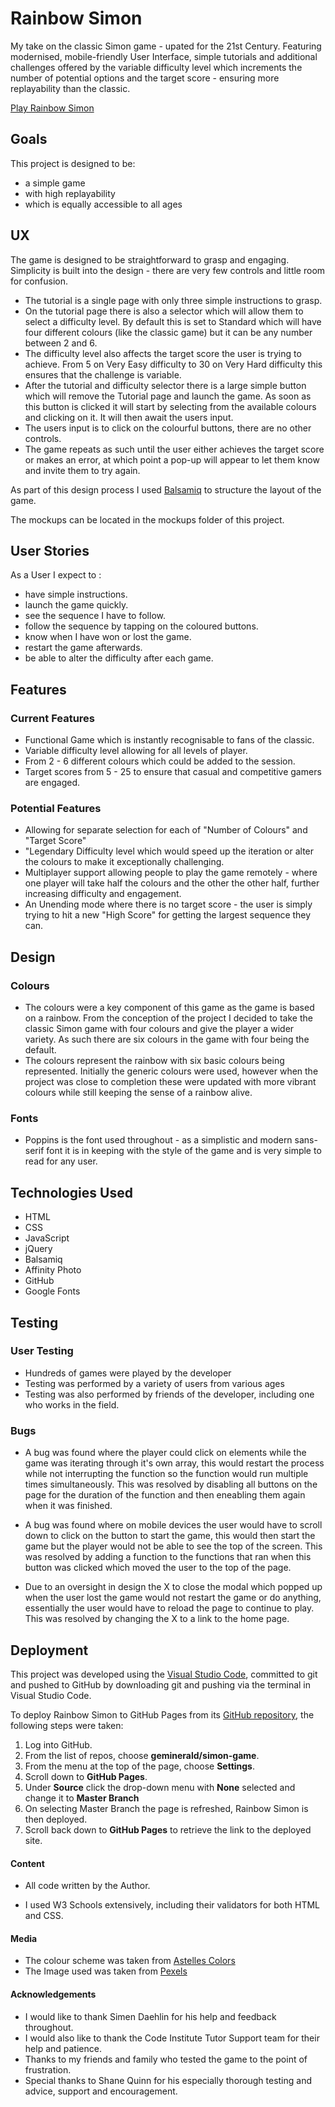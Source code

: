 Rainbow Simon 
================

My take on the classic Simon game - upated for the 21st Century. Featuring modernised, mobile-friendly User Interface, simple tutorials and additional challenges offered by the variable difficulty level which increments the number of potential options and the target score - ensuring more replayability than the classic. 

[Play Rainbow Simon](https://geminerald.github.io/simon-game/)

Goals
------------------------

This project is designed to be:
* a simple game
* with high replayability
* which is equally accessible to all ages 

UX
------------------------

The game is designed to be straightforward to grasp and engaging. Simplicity is built into the design - there are very few controls and little room for confusion.

* The tutorial is a single page with only three simple instructions to grasp.
* On the tutorial page there is also a selector which will allow them to select a difficulty level. By default this is set to Standard which will have four different colours (like the classic game) but it can be any number between 2 and 6. 
* The difficulty level also affects the target score the user is trying to achieve. From 5 on Very Easy difficulty to 30 on Very Hard difficulty this ensures that the challenge is variable.
* After the tutorial and difficulty selector there is a large simple button which will remove the Tutorial page and launch the game. As soon as this button is clicked it will start by selecting from the available colours and clicking on it. It will then await the users input.
* The users input is to click on the colourful buttons, there are no other controls. 
* The game repeats as such until the user either achieves the target score or makes an error, at which point a pop-up will appear to let them know and invite them to try again.

As part of this design process I used [Balsamiq](https://balsamiq.com/) to structure the layout of the game.

The mockups can be located in the mockups folder of this project.

User Stories
------------------

As a User I expect to :
* have simple instructions.
* launch the game quickly.
* see the sequence I have to follow.
* follow the sequence by tapping on the coloured buttons.
* know when I have won or lost the game.
* restart the game afterwards.
* be able to alter the difficulty after each game.

Features
------------------

### Current Features

* Functional Game which is instantly recognisable to fans of the classic.
* Variable difficulty level allowing for all levels of player.
* From 2 - 6 different colours which could be added to the session.
* Target scores from 5 - 25 to ensure that casual and competitive gamers are engaged.


### Potential Features

* Allowing for separate selection for each of "Number of Colours" and "Target Score"
* "Legendary Difficulty level which would speed up the iteration or alter the colours to make it exceptionally challenging.
* Multiplayer support allowing people to play the game remotely - where one player will take half the colours and the other the other half, further increasing difficulty and engagement. 
* An Unending mode where there is no target score -  the user is simply trying to hit a new "High Score" for getting the largest sequence they can. 


Design
-------------------

### Colours
* The colours were a key component of this game as the game is based on a rainbow. From the conception of the project I decided to take the classic Simon game with four colours and give the player a wider variety. As such there are six colours in the game with four being the default. 
* The colours represent the rainbow with six basic colours being represented. Initially the generic colours were used, however when the project was close to completion these were updated with more vibrant colours while still keeping the sense of a rainbow alive. 

### Fonts

* Poppins is the font used throughout - as a simplistic and modern sans-serif font it is in keeping with the style of the game and is very simple to read for any user. 


Technologies Used
------------

* HTML
* CSS
* JavaScript
* jQuery
* Balsamiq
* Affinity Photo
* GitHub
* Google Fonts



Testing
--------------

### User Testing

* Hundreds of games were played by the developer 
* Testing was performed by a variety of users from various ages
* Testing was also performed by friends of the developer, including one who works in the field.

### Bugs

* A bug was found where the player could click on elements while the game was iterating through it's own array, this would restart the process while not interrupting the function so the function would run multiple times simultaneously. This was resolved by disabling all buttons on the page for the duration of the function and then eneabling them again when it was finished.

* A bug was found where on mobile devices the user would have to scroll down to click on the button to start the game, this would then start the game but the player would not be able to see the top of the screen. This was resolved by adding a function to the functions that ran when this button was clicked which moved the user to the top of the page.

* Due to an oversight in design the X to close the modal which popped up when the user lost the game would not restart the game or do anything, essentially the user would have to reload the page to continue to play. This was resolved by changing the X to a link to the home page.




Deployment
-------------------

This project was developed using the [Visual Studio Code](https://code.visualstudio.com), committed to git and pushed to GitHub by downloading git and pushing via the terminal in Visual Studio Code.

To deploy Rainbow Simon to GitHub Pages from its [GitHub repository](https://github.com/geminerald/simon-game), the following steps were taken: 
1. Log into GitHub. 
2. From the list of repos, choose **geminerald/simon-game**.
3. From the menu at the top of the page, choose **Settings**.
4. Scroll down to **GitHub Pages**.
5. Under **Source** click the drop-down menu with **None** selected and change it to **Master Branch**
6. On selecting Master Branch the page is refreshed, Rainbow Simon is then deployed. 
7. Scroll back down to **GitHub Pages** to retrieve the link to the deployed site.


#### Content

* All code written by the Author. 

*  I used W3 Schools extensively, including their validators for both HTML and CSS.


#### Media

*  The colour scheme was taken from [Astelles Colors](https://www.astellescolors.com/2017/08/01/color-inspiration-color-play/)
*  The Image used was taken from [Pexels](https://www.pexels.com)

#### Acknowledgements

* I would like to thank Simen Daehlin for his help and feedback throughout.
* I would also like to thank the Code Institute Tutor Support team for their help and patience.
* Thanks to my friends and family who tested the game to the point of frustration.
* Special thanks to Shane Quinn for his especially thorough testing and advice, support and encouragement. 